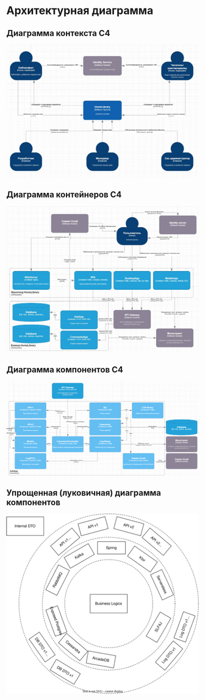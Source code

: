 # Архитектурная диаграмма

## Диаграмма контекста C4

![Диаграмма контекста C4 для HomeLibrary](./arch-C4-Context.jpg)

## Диаграмма контейнеров C4

![Диаграмма контейнеров C4 для HomeLibrary](./arch-C4-containers.jpg)

## Диаграмма компонентов C4

![Диаграмма компонентов C4 для HomeLibrary](./arch-C4-components.jpg)

## Упрощенная (луковичная) диаграмма компонентов

![Компонентная архитектура](./HomeLibrary-arch.drawio.svg)
